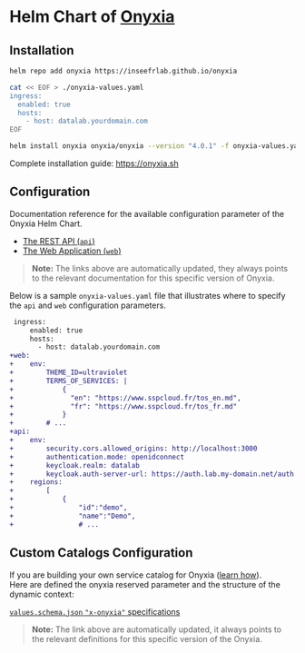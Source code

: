 # Helm Chart of [Onyxia](https://onyxia.sh/)

## Installation

```bash
helm repo add onyxia https://inseefrlab.github.io/onyxia

cat << EOF > ./onyxia-values.yaml
ingress:
  enabled: true
  hosts:
    - host: datalab.yourdomain.com
EOF

helm install onyxia onyxia/onyxia --version "4.0.1" -f onyxia-values.yaml
```

Complete installation guide: https://onyxia.sh

## Configuration

Documentation reference for the available configuration parameter of the Onyxia Helm Chart.

-   [The REST API (`api`)](https://github.com/InseeFrLab/onyxia-api/blob/v0.30/README.md#configuration)
-   [The Web Application (`web`)](https://github.com/InseeFrLab/onyxia/blob/v2.29.4/.env)

> **Note:** The links above are automatically updated, they always points to the relevant documentation for this specific version of Onyxia.

Below is a sample `onyxia-values.yaml` file that illustrates where to specify the `api` and `web` configuration parameters.

```diff
 ingress:
     enabled: true
     hosts:
       - host: datalab.yourdomain.com
+web:
+    env:
+        THEME_ID=ultraviolet
+        TERMS_OF_SERVICES: |
+            {
+              "en": "https://www.sspcloud.fr/tos_en.md",
+              "fr": "https://www.sspcloud.fr/tos_fr.md"
+            }
+        # ...
+api:
+    env:
+        security.cors.allowed_origins: http://localhost:3000
+        authentication.mode: openidconnect
+        keycloak.realm: datalab
+        keycloak.auth-server-url: https://auth.lab.my-domain.net/auth
+    regions:
+        [
+            {
+                "id":"demo",
+                "name":"Demo",
+                # ...
```

## Custom Catalogs Configuration

If you are building your own service catalog for Onyxia ([learn how](https://docs.onyxia.sh/contributing/catalog-of-services)).  
Here are defined the onyxia reserved parameter and the structure of the dynamic context:

[`values.schema.json` `"x-onyxia"` specifications](https://github.com/InseeFrLab/onyxia/blob/v2.29.4/src/core/ports/OnyxiaApi/XOnyxia.ts)

> **Note:** The link above are automatically updated, it always points to the relevant definitions for this specific version of the Onyxia.
